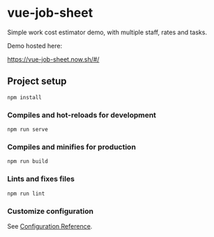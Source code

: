 # vue-job-sheet

Simple work cost estimator demo, with multiple staff, rates and tasks.

Demo hosted here:

https://vue-job-sheet.now.sh/#/



## Project setup
```
npm install
```

### Compiles and hot-reloads for development
```
npm run serve
```

### Compiles and minifies for production
```
npm run build
```

### Lints and fixes files
```
npm run lint
```

### Customize configuration
See [Configuration Reference](https://cli.vuejs.org/config/).
